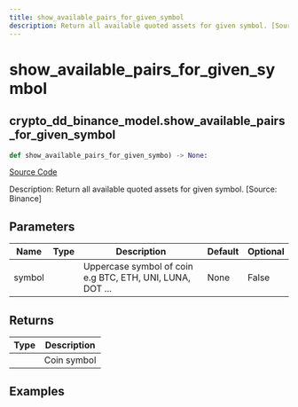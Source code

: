 ```yaml
---
title: show_available_pairs_for_given_symbol
description: Return all available quoted assets for given symbol. [Source: Binance]
---
```

# show_available_pairs_for_given_symbol

## crypto_dd_binance_model.show_available_pairs_for_given_symbol

```python
def show_available_pairs_for_given_symbo) -> None:
```
[Source Code](https://github.com/OpenBB-finance/OpenBBTerminal/tree/main/openbb_terminal/decorators.py#L110)

Description: Return all available quoted assets for given symbol. [Source: Binance]

## Parameters

| Name | Type | Description | Default | Optional |
| ---- | ---- | ----------- | ------- | -------- |
| symbol |  | Uppercase symbol of coin e.g BTC, ETH, UNI, LUNA, DOT ... | None | False |

## Returns

| Type | Description |
| ---- | ----------- |
|  | Coin symbol |

## Examples

